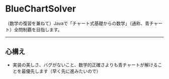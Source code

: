 # BlueChartSolver

（数学の復習を兼ねて）Javaで「チャート式基礎からの数学」（通称、青チャート）全問制覇を目指します。

---

## 心構え

* 実装の美しさ、バグがないこと、数学的正確さよりも青チャートが解けることを最優先します（早く先に進みたいので）
